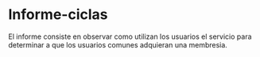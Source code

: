 # Informe-ciclas
El informe consiste en observar como utilizan los usuarios el servicio para determinar a que los usuarios comunes adquieran una membresia.
